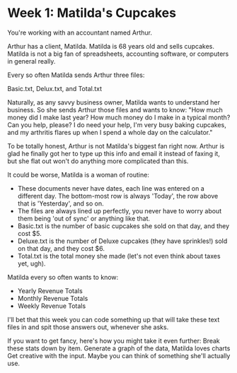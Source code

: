 # Week 1: Matilda's Cupcakes

You're working with an accountant named Arthur.

Arthur has a client, Matilda. Matilda is 68 years old and sells cupcakes. Matilda is not a big fan
of spreadsheets, accounting software, or computers in general really.

Every so often Matilda sends Arthur three files:

Basic.txt, Delux.txt, and Total.txt

Naturally, as any savvy business owner, Matilda wants to understand her business. So she sends
Arthur those files and wants to know: "How much money did I make last year? How much money do I make
in a typical month? Can you help, please? I do need your help, I'm very busy baking cupcakes, and my
arthritis flares up when I spend a whole day on the calculator."

To be totally honest, Arthur is not Matilda's biggest fan right now. Arthur is glad he finally got
her to type up this info and email it instead of faxing it, but she flat out won't do anything more
complicated than this.

It could be worse, Matilda is a woman of routine:

- These documents never have dates, each line was entered on a different day. The bottom-most row is
  always 'Today', the row above that is 'Yesterday', and so on.
- The files are always lined up perfectly, you never have to worry about them being 'out of sync' or
  anything like that.
- Basic.txt is the number of basic cupcakes she sold on that day, and they cost \$5.
- Deluxe.txt is the number of Deluxe cupcakes (they have sprinkles!) sold on that day, and they cost
  \$6.
- Total.txt is the total money she made (let's not even think about taxes yet, ugh).

Matilda every so often wants to know:

- Yearly Revenue Totals
- Monthly Revenue Totals
- Weekly Revenue Totals

I'll bet that this week you can code something up that will take these text files in and spit those
answers out, whenever she asks.

If you want to get fancy, here's how you might take it even further: Break these stats down by item.
Generate a graph of the data, Matilda loves charts Get creative with the input. Maybe you can think
of something she'll actually use.
